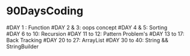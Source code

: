 # 90DaysCoding

#DAY 1 : Function
#DAY 2 & 3: oops concept
#DAY 4 & 5: Sorting  
#DAY 6 to 10: Recursion
#DAY 11 to 12: Pattern Problem's
#DAY 13 to 17: Back Tracking
#DAY 20 to 27: ArrayList
#DAY 30 to 40: String && StringBuilder

